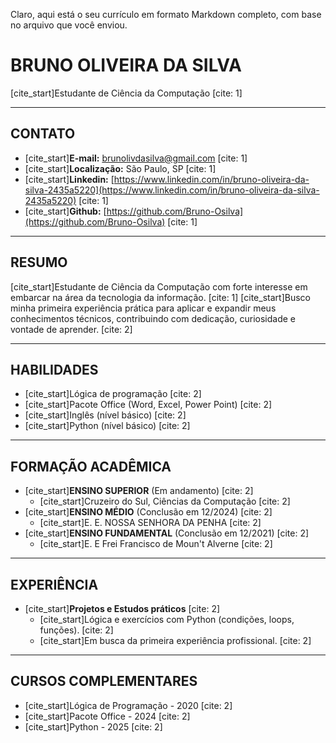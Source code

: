 Claro, aqui está o seu currículo em formato Markdown completo, com base no arquivo que você enviou.

# BRUNO OLIVEIRA DA SILVA
[cite_start]Estudante de Ciência da Computação [cite: 1]

---

## CONTATO
* [cite_start]**E-mail:** brunolivdasilva@gmail.com [cite: 1]
* [cite_start]**Localização:** São Paulo, SP [cite: 1]
* [cite_start]**Linkedin:** [https://www.linkedin.com/in/bruno-oliveira-da-silva-2435a5220](https://www.linkedin.com/in/bruno-oliveira-da-silva-2435a5220) [cite: 1]
* [cite_start]**Github:** [https://github.com/Bruno-Osilva](https://github.com/Bruno-Osilva) [cite: 1]

---

## RESUMO
[cite_start]Estudante de Ciência da Computação com forte interesse em embarcar na área da tecnologia da informação. [cite: 1] [cite_start]Busco minha primeira experiência prática para aplicar e expandir meus conhecimentos técnicos, contribuindo com dedicação, curiosidade e vontade de aprender. [cite: 2]

---

## HABILIDADES
* [cite_start]Lógica de programação [cite: 2]
* [cite_start]Pacote Office (Word, Excel, Power Point) [cite: 2]
* [cite_start]Inglês (nível básico) [cite: 2]
* [cite_start]Python (nível básico) [cite: 2]

---

## FORMAÇÃO ACADÊMICA
* [cite_start]**ENSINO SUPERIOR** (Em andamento) [cite: 2]
    * [cite_start]Cruzeiro do Sul, Ciências da Computação [cite: 2]
* [cite_start]**ENSINO MÉDIO** (Conclusão em 12/2024) [cite: 2]
    * [cite_start]E. E. NOSSA SENHORA DA PENHA [cite: 2]
* [cite_start]**ENSINO FUNDAMENTAL** (Conclusão em 12/2021) [cite: 2]
    * [cite_start]E. E Frei Francisco de Moun't Alverne [cite: 2]

---

## EXPERIÊNCIA
* [cite_start]**Projetos e Estudos práticos** [cite: 2]
    * [cite_start]Lógica e exercícios com Python (condições, loops, funções). [cite: 2]
    * [cite_start]Em busca da primeira experiência profissional. [cite: 2]

---

## CURSOS COMPLEMENTARES
* [cite_start]Lógica de Programação - 2020 [cite: 2]
* [cite_start]Pacote Office - 2024 [cite: 2]
* [cite_start]Python - 2025 [cite: 2]
